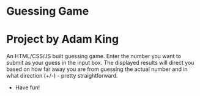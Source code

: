 # Guessing Game #

# Project by Adam King #

An HTML/CSS/JS built guessing game. 
Enter the number you want to submit as your guess in the input box. 
The displayed results will direct you based on how far away you are from guessing the actual number and in what direction (+/-) - pretty straightforward.

- Have fun!
